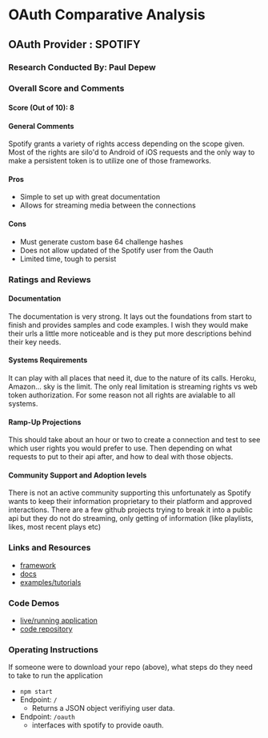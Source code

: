 # OAuth Comparative Analysis

## OAuth Provider : SPOTIFY 

### Research Conducted By: Paul Depew

### Overall Score and Comments
#### Score (Out of 10): 8
#### General Comments
Spotify grants a variety of rights access depending on the scope given. Most of the rights are silo'd to Android of iOS requests and the only way to make a persistent token is to utilize one of those frameworks. 

#### Pros
* Simple to set up with great documentation
* Allows for streaming media between the connections

#### Cons
* Must generate custom base 64 challenge hashes
* Does not allow updated of the Spotify user from the Oauth
* Limited time, tough to persist

### Ratings and Reviews
#### Documentation
The documentation is very strong. It lays out the foundations from start to finish and provides samples and code examples. I wish they would make their urls a little more noticeable and is they put more descriptions behind their key needs. 

#### Systems Requirements
It can play with all places that need it, due to the nature of its calls. Heroku, Amazon... sky is the limit. The only real limitation is streaming rights vs web token authorization. For some reason not all rights are avialable to all systems. 

#### Ramp-Up Projections
This should take about an hour or two to create a connection and test to see which user rights you would prefer to use. Then depending on what requests to put to their api after, and how to deal with those objects. 

#### Community Support and Adoption levels
There is not an active community supporting this unfortunately as Spotify wants to keep their information proprietary to their platform and approved interactions. There are a few github projects trying to break it into a public api but they do not do streaming, only getting of information (like playlists, likes, most recent plays etc)


### Links and Resources
* [framework](https://developer.spotify.com/documentation/web-api/)
* [docs](https://developer.spotify.com/documentation/general/guides/authorization-guide/#authorization-code-flow-with-proof-key-for-code-exchange-pkce)
* [examples/tutorials](http://xyz.com)

### Code Demos
* [live/running application](http://xyz.com)
* [code repository](https://github.com/PaulDepew/oauth-server)

### Operating Instructions
If someone were to download your repo (above), what steps do they need to take to run the application
* `npm start`
* Endpoint: `/`
  * Returns a JSON object verifiying user data.
* Endpoint: `/oauth`
  * interfaces with spotify to provide oauth.